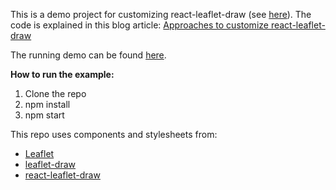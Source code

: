 This is a demo project for customizing react-leaflet-draw (see [here](https://github.com/alex3165/react-leaflet-draw)). The code is explained in this blog article: [Approaches to customize react-leaflet-draw](https://medium.com/@chritsian/customize-react-leaflet-draw-96fd11c059ca)

The running demo can be found [here](https://chritsian.github.io/custom-button-react-leaflet-draw/).

<b>How to run the example:</b>

1. Clone the repo
2. npm install
3. npm start



This repo uses components and stylesheets from:

- [Leaflet](https://github.com/Leaflet/Leaflet)
- [leaflet-draw](https://github.com/Leaflet/Leaflet.draw)
- [react-leaflet-draw](https://github.com/alex3165/react-leaflet-draw)
